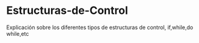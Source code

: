 # Estructuras-de-Control
Explicación sobre los diferentes tipos de estructuras de control, if,while,do while,etc
